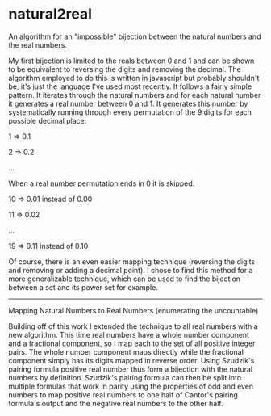 # natural2real
An algorithm for an "impossible" bijection between the natural numbers and the real numbers.

My first bijection is limited to the reals between 0 and 1 and can be shown to be equivalent to reversing the digits and removing the decimal.
The algorithm employed to do this is written in javascript but probably shouldn't be, it's just the language I've used most recently.
It follows a fairly simple pattern. It iterates through the natural numbers and for each natural number it generates a real number between 0 and 1.
It generates this number by systematically running through every permutation of the 9 digits for each possible decimal place:


1 => 0.1

2 => 0.2

...

When a real number permutation ends in 0 it is skipped.


10 => 0.01 instead of 0.00

11 => 0.02

...

19 => 0.11 instead of 0.10

Of course, there is an even easier mapping technique (reversing the digits and removing or adding a decimal point). I chose to find this method for a more generalizable technique, which can be used to find the bijection between a set and its power set for example.

------------------------------------------------------------------------------------------------

Mapping Natural Numbers to Real Numbers (enumerating the uncountable)

Building off of this work I extended the technique to all real numbers with a new algorithm. This time real numbers have a whole number component and a fractional component, so I map each to the set of all positive integer pairs. The whole number component maps directly while the fractional component simply has its digits mapped in reverse order. Using Szudzik's pairing formula positive real number thus form a bijection with the natural numbers by definition. Szudzik's pairing formula can then be split into multiple formulas that work in parity using the properties of odd and even numbers to map positive real numbers to one half of Cantor's pairing formula's output and the negative real numbers to the other half.
